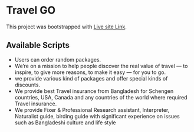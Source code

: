 # Travel GO
This project was bootstrapped with [Live site Link](https://travel-go-2d8ba.web.app/home).
## Available Scripts
- Users can order random packages.
- We’re on a mission to help people discover the real value of travel — to inspire, to give more reasons, to make it easy — for you to go.
- we provide various kind of packages and offer special kinds of discounts.
- We provide best Travel insurance from Bangladesh for Schengen countries, USA, Canada and any countries of the world where required Travel insurance.
- We provide Fixer & Professional Research assistant, Interpreter, Naturalist guide, birding guide with significant experience on issues such as Bangladeshi culture and life style